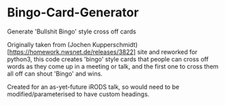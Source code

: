# Bingo-Card-Generator
Generate 'Bullshit Bingo' style cross off cards

Originally taken from (Jochen Kupperschmidt)[https://homework.nwsnet.de/releases/3822] site and reworked for python3, this code creates 'bingo' style cards that people can cross off words as they come up in a meeting or talk, and the first one to cross them all off can shout 'Bingo' and wins.

Created for an as-yet-future iRODS talk, so would need to be modified/parameterised to have custom headings.
